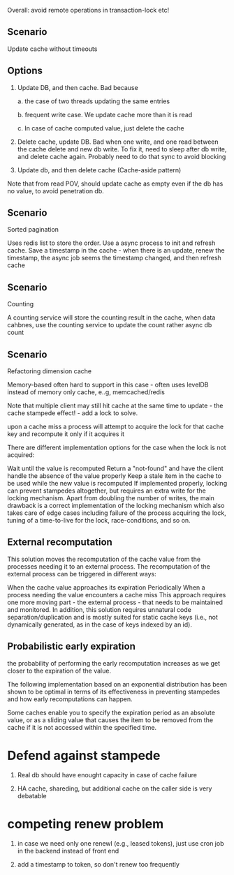 Overall: avoid remote operations in transaction-lock etc!

Scenario
--------
Update cache without timeouts

Options
---------

1. Update DB, and then cache. Bad because 

	a. the case of two threads updating the same entries

	b. frequent write case. We update cache more than it is read

	c. In case of cache computed value, just delete the cache

2. Delete cache, update DB. Bad when one write, and one read between the cache delete and new db write. To fix it, need to sleep after db write, and delete cache again. Probably need to do that sync to avoid blocking

3. Update db, and then delete cache (Cache-aside pattern)

Note that from read POV, should update cache as empty even if the db has no value, to avoid penetration db. 

Scenario
-------
Sorted pagination

Uses redis list to store the order. Use a async process to init and refresh cache. Save a timestamp in the cache - when there is an update, renew the timestamp, the async job seems the timestamp changed, and then refresh cache


Scenario
--------
Counting

A counting service will store the counting result in the cache, when data cahbnes, use the counting service to update the count rather async db count


Scenario
---------
Refactoring dimension cache

Memory-based often hard to support in this case - often uses levelDB instead of memory only cache, e..g, memcached/redis


Note that multiple client may still hit cache at the same time to update - the cache stampede effect! - add a lock to solve. 

upon a cache miss a process will attempt to acquire the lock for that cache key and recompute it only if it acquires it

There are different implementation options for the case when the lock is not acquired:

Wait until the value is recomputed
Return a "not-found" and have the client handle the absence of the value properly
Keep a stale item in the cache to be used while the new value is recomputed
If implemented properly, locking can prevent stampedes altogether, but requires an extra write for the locking mechanism. Apart from doubling the number of writes, the main drawback is a correct implementation of the locking mechanism which also takes care of edge cases including failure of the process acquiring the lock, tuning of a time-to-live for the lock, race-conditions, and so on.


External recomputation
---------
This solution moves the recomputation of the cache value from the processes needing it to an external process. The recomputation of the external process can be triggered in different ways:

When the cache value approaches its expiration
Periodically
When a process needing the value encounters a cache miss
This approach requires one more moving part - the external process - that needs to be maintained and monitored. In addition, this solution requires unnatural code separation/duplication and is mostly suited for static cache keys (i.e., not dynamically generated, as in the case of keys indexed by an id).

Probabilistic early expiration
---------
the probability of performing the early recomputation increases as we get closer to the expiration of the value.

The following implementation based on an exponential distribution has been shown to be optimal in terms of its effectiveness in preventing stampedes and how early recomputations can happen.

Some caches enable you to specify the expiration period as an absolute value, or as a sliding value that causes the item to be removed from the cache if it is not accessed within the specified time.

# Defend against stampede

1. Real db should have enought capacity in case of cache failure

2. HA cache, shareding, but additional cache on the caller side is very debatable

# competing renew problem

1. in case we need only one renewl (e.g., leased tokens), just use cron job in the backend instead of front end

2. add a timestamp to token, so don't renew too frequently
